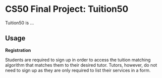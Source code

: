# CS50 Final Project: Tuition50

Tuition50 is ...

## Usage

**Registration**

Students are required to sign up in order to access the tuition matching algorithm that matches them to their desired tutor.
Tutors, however, do not need to sign up as they are only required to list their services in a form.
